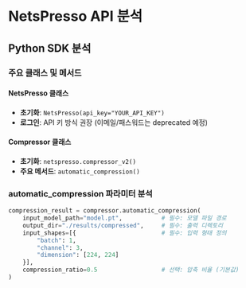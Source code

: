 # NetsPresso API 분석

## Python SDK 분석

### 주요 클래스 및 메서드

#### NetsPresso 클래스
- **초기화**: `NetsPresso(api_key="YOUR_API_KEY")`
- **로그인**: API 키 방식 권장 (이메일/패스워드는 deprecated 예정)

#### Compressor 클래스
- **초기화**: `netspresso.compressor_v2()`
- **주요 메서드**: `automatic_compression()`

### automatic_compression 파라미터 분석
```python
compression_result = compressor.automatic_compression(
    input_model_path="model.pt",           # 필수: 모델 파일 경로
    output_dir="./results/compressed",     # 필수: 출력 디렉토리
    input_shapes=[{                        # 필수: 입력 형태 정의
        "batch": 1,
        "channel": 3,
        "dimension": [224, 224]
    }],
    compression_ratio=0.5                  # 선택: 압축 비율 (기본값)
)